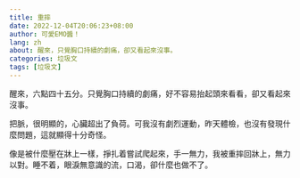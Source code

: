 ```yaml
---
title: 重摔
date: 2022-12-04T20:06:23+08:00
author: 可愛EMO醬！
lang: zh
about: 醒來，只覺胸口持續的劇痛，卻又看起來沒事。
categories: 垃圾文
tags: [垃圾文]
---
```

醒來，六點四十五分。只覺胸口持續的劇痛，好不容易抬起頭來看看，卻又看起來沒事。

把脈，很明顯的，心臟超出了負荷。可我沒有劇烈運動，昨天體檢，也沒有發現什麼問題，這就顯得十分奇怪。

像是被什麼壓在牀上一樣，掙扎着嘗試爬起來，手一無力，我被重摔回牀上，無力以對。睡不着，眼淚無意識的流，口渴，卻什麼也做不了。